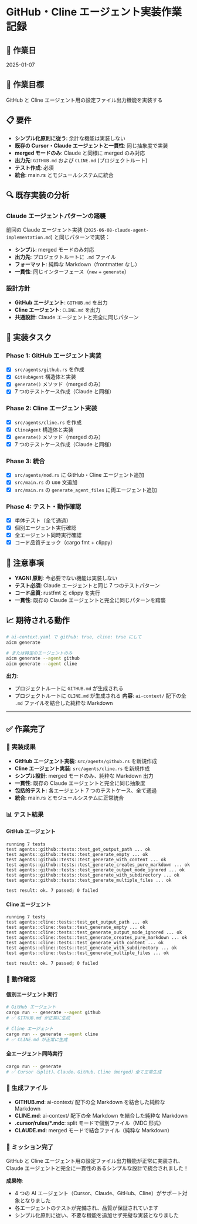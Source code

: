 # GitHub・Cline エージェント実装作業記録

## 📅 作業日

2025-01-07

## 🎯 作業目標

GitHub と Cline エージェント用の設定ファイル出力機能を実装する

## 📋 要件

- **シンプル化原則に従う**: 余計な機能は実装しない
- **既存の Cursor・Claude エージェントと一貫性**: 同じ抽象度で実装
- **merged モードのみ**: Claude と同様に merged のみ対応
- **出力先**: `GITHUB.md` および `CLINE.md` (プロジェクトルート)
- **テスト作成**: 必須
- **統合**: main.rs とモジュールシステムに統合

## 🔍 既存実装の分析

### Claude エージェントパターンの踏襲

前回の Claude エージェント実装 (`2025-06-08-claude-agent-implementation.md`) と同じパターンで実装：

- **シンプル**: merged モードのみ対応
- **出力先**: プロジェクトルートに `.md` ファイル
- **フォーマット**: 純粋な Markdown（frontmatter なし）
- **一貫性**: 同じインターフェース（`new` + `generate`）

### 設計方針

- **GitHub エージェント**: `GITHUB.md` を出力
- **Cline エージェント**: `CLINE.md` を出力
- **共通設計**: Claude エージェントと完全に同じパターン

## 📝 実装タスク

### Phase 1: GitHub エージェント実装

- [x] `src/agents/github.rs` を作成
- [x] `GitHubAgent` 構造体と実装
- [x] `generate()` メソッド（merged のみ）
- [x] 7 つのテストケース作成（Claude と同様）

### Phase 2: Cline エージェント実装

- [x] `src/agents/cline.rs` を作成
- [x] `ClineAgent` 構造体と実装
- [x] `generate()` メソッド（merged のみ）
- [x] 7 つのテストケース作成（Claude と同様）

### Phase 3: 統合

- [x] `src/agents/mod.rs` に GitHub・Cline エージェント追加
- [x] `src/main.rs` の use 文追加
- [x] `src/main.rs` の `generate_agent_files` に両エージェント追加

### Phase 4: テスト・動作確認

- [x] 単体テスト（全て通過）
- [x] 個別エージェント実行確認
- [x] 全エージェント同時実行確認
- [x] コード品質チェック（cargo fmt + clippy）

## 🚨 注意事項

- **YAGNI 原則**: 今必要でない機能は実装しない
- **テスト必須**: Claude エージェントと同じ 7 つのテストパターン
- **コード品質**: rustfmt と clippy を実行
- **一貫性**: 既存の Claude エージェントと完全に同じパターンを踏襲

## 📈 期待される動作

```bash
# ai-context.yaml で github: true, cline: true にして
aicm generate

# または特定のエージェントのみ
aicm generate --agent github
aicm generate --agent cline
```

**出力**:

- プロジェクトルートに `GITHUB.md` が生成される
- プロジェクトルートに `CLINE.md` が生成される
  **内容**: `ai-context/` 配下の全 `.md` ファイルを結合した純粋な Markdown

---

## ✅ 作業完了

### 🎯 実装成果

- **GitHub エージェント実装**: `src/agents/github.rs` を新規作成
- **Cline エージェント実装**: `src/agents/cline.rs` を新規作成
- **シンプル設計**: merged モードのみ、純粋な Markdown 出力
- **一貫性**: 既存の Claude エージェントと完全に同じ抽象度
- **包括的テスト**: 各エージェント 7 つのテストケース、全て通過
- **統合**: main.rs とモジュールシステムに正常統合

### 📊 テスト結果

#### GitHub エージェント

```
running 7 tests
test agents::github::tests::test_get_output_path ... ok
test agents::github::tests::test_generate_empty ... ok
test agents::github::tests::test_generate_with_content ... ok
test agents::github::tests::test_generate_creates_pure_markdown ... ok
test agents::github::tests::test_generate_output_mode_ignored ... ok
test agents::github::tests::test_generate_with_subdirectory ... ok
test agents::github::tests::test_generate_multiple_files ... ok

test result: ok. 7 passed; 0 failed
```

#### Cline エージェント

```
running 7 tests
test agents::cline::tests::test_get_output_path ... ok
test agents::cline::tests::test_generate_empty ... ok
test agents::cline::tests::test_generate_output_mode_ignored ... ok
test agents::cline::tests::test_generate_creates_pure_markdown ... ok
test agents::cline::tests::test_generate_with_content ... ok
test agents::cline::tests::test_generate_with_subdirectory ... ok
test agents::cline::tests::test_generate_multiple_files ... ok

test result: ok. 7 passed; 0 failed
```

### 🔧 動作確認

#### 個別エージェント実行

```bash
# GitHub エージェント
cargo run -- generate --agent github
# ✅ GITHUB.md が正常に生成

# Cline エージェント
cargo run -- generate --agent cline
# ✅ CLINE.md が正常に生成
```

#### 全エージェント同時実行

```bash
cargo run -- generate
# ✅ Cursor（split）、Claude、GitHub、Cline（merged）全て正常生成
```

### 📄 生成ファイル

- **GITHUB.md**: ai-context/ 配下の全 Markdown を結合した純粋な Markdown
- **CLINE.md**: ai-context/ 配下の全 Markdown を結合した純粋な Markdown
- **.cursor/rules/\*.mdc**: split モードで個別ファイル（MDC 形式）
- **CLAUDE.md**: merged モードで結合ファイル（純粋な Markdown）

### 🎉 ミッション完了

GitHub と Cline エージェント用の設定ファイル出力機能が正常に実装され、Claude エージェントと完全に一貫性のあるシンプルな設計で統合されました！

**成果物**:

- 4 つの AI エージェント（Cursor、Claude、GitHub、Cline）がサポート対象となりました
- 各エージェントのテストが完備され、品質が保証されています
- シンプル化原則に従い、不要な機能を追加せず完璧な実装となりました
